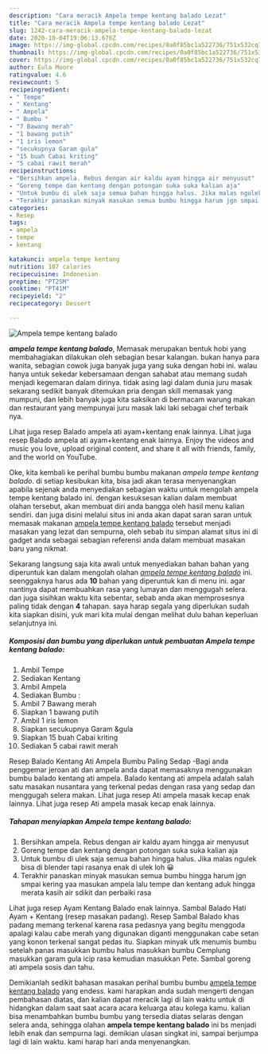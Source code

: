 ```yaml
---
description: "Cara meracik Ampela tempe kentang balado Lezat"
title: "Cara meracik Ampela tempe kentang balado Lezat"
slug: 1242-cara-meracik-ampela-tempe-kentang-balado-lezat
date: 2020-10-04T19:06:13.676Z
image: https://img-global.cpcdn.com/recipes/0a0f85bc1a522736/751x532cq70/ampela-tempe-kentang-balado-foto-resep-utama.jpg
thumbnail: https://img-global.cpcdn.com/recipes/0a0f85bc1a522736/751x532cq70/ampela-tempe-kentang-balado-foto-resep-utama.jpg
cover: https://img-global.cpcdn.com/recipes/0a0f85bc1a522736/751x532cq70/ampela-tempe-kentang-balado-foto-resep-utama.jpg
author: Eula Moore
ratingvalue: 4.6
reviewcount: 5
recipeingredient:
- " Tempe"
- " Kentang"
- " Ampela"
- " Bumbu "
- "7 Bawang merah"
- "1 bawang putih"
- "1 iris lemon"
- "secukupnya Garam gula"
- "15 buah Cabai kriting"
- "5 cabai rawit merah"
recipeinstructions:
- "Bersihkan ampela. Rebus dengan air kaldu ayam hingga air menyusut"
- "Goreng tempe dan kentang dengan potongan suka suka kalian aja"
- "Untuk bumbu di ulek saja semua bahan hingga halus. Jika malas ngulek bisa di blender tapi rasanya enak di ulek loh 😀"
- "Terakhir panaskan minyak masukan semua bumbu hingga harum jgn smpai kering yaa masukan ampela lalu tempe dan kentang aduk hingga merata kasih air sdikit dan perbaiki rasa"
categories:
- Resep
tags:
- ampela
- tempe
- kentang

katakunci: ampela tempe kentang 
nutrition: 107 calories
recipecuisine: Indonesian
preptime: "PT25M"
cooktime: "PT41M"
recipeyield: "2"
recipecategory: Dessert

---
```



![Ampela tempe kentang balado](https://img-global.cpcdn.com/recipes/0a0f85bc1a522736/751x532cq70/ampela-tempe-kentang-balado-foto-resep-utama.jpg)

<b><i>ampela tempe kentang balado</i></b>, Memasak merupakan bentuk hobi yang membahagiakan dilakukan oleh sebagian besar kalangan. bukan hanya para wanita, sebagian cowok juga banyak juga yang suka dengan hobi ini. walau hanya untuk sekedar kebersamaan dengan sahabat atau memang sudah menjadi kegemaran dalam dirinya. tidak asing lagi dalam dunia juru masak sekarang sedikit banyak ditemukan pria dengan skill memasak yang mumpuni, dan lebih banyak juga kita saksikan di bermacam warung makan dan restaurant yang mempunyai juru masak laki laki sebagai chef terbaik nya.

Lihat juga resep Balado ampela ati ayam+kentang enak lainnya. Lihat juga resep Balado ampela ati ayam+kentang enak lainnya. Enjoy the videos and music you love, upload original content, and share it all with friends, family, and the world on YouTube.

Oke, kita kembali ke perihal bumbu bumbu makanan <i>ampela tempe kentang balado</i>. di setiap kesibukan kita, bisa jadi akan terasa menyenangkan apabila sejenak anda menyediakan sebagian waktu untuk mengolah ampela tempe kentang balado ini. dengan kesuksesan kalian dalam membuat olahan tersebut, akan membuat diri anda bangga oleh hasil menu kalian sendiri. dan juga disini melalui situs ini anda akan dapat saran saran untuk memasak makanan <u>ampela tempe kentang balado</u> tersebut menjadi masakan yang lezat dan sempurna, oleh sebab itu simpan alamat situs ini di gadget anda sebagai sebagian referensi anda dalam membuat masakan baru yang nikmat.


Sekarang langsung saja kita awali untuk menyediakan bahan bahan yang diperuntuk kan dalam mengolah olahan <u><i>ampela tempe kentang balado</i></u> ini. seenggaknya harus ada <b>10</b> bahan yang diperuntuk kan di menu ini. agar nantinya dapat membuahkan rasa yang lumayan dan menggugah selera. dan juga sisihkan waktu kita sebentar, sebab anda akan memprosesnya paling tidak dengan <b>4</b> tahapan. saya harap segala yang diperlukan sudah kita siapkan disini, yuk mari kita mulai dengan melihat dulu bahan keperluan selanjutnya ini.

<!--inarticleads1-->

##### Komposisi dan bumbu yang diperlukan untuk pembuatan Ampela tempe kentang balado:

1. Ambil  Tempe
1. Sediakan  Kentang
1. Ambil  Ampela
1. Sediakan  Bumbu :
1. Ambil 7 Bawang merah
1. Siapkan 1 bawang putih
1. Ambil 1 iris lemon
1. Siapkan secukupnya Garam &amp;gula
1. Siapkan 15 buah Cabai kriting
1. Sediakan 5 cabai rawit merah


Resep Balado Kentang Ati Ampela Bumbu Paling Sedap -Bagi anda penggemar jeroan ati dan ampela anda dapat memasaknya menggunakan bumbu balado kentang ati ampela. Balado kentang ati ampela adalah salah satu masakan nusantara yang terkenal pedas dengan rasa yang sedap dan menggugah selera makan. Lihat juga resep Ati ampela masak kecap enak lainnya. Lihat juga resep Ati ampela masak kecap enak lainnya. 

<!--inarticleads2-->

##### Tahapan menyiapkan Ampela tempe kentang balado:

1. Bersihkan ampela. Rebus dengan air kaldu ayam hingga air menyusut
1. Goreng tempe dan kentang dengan potongan suka suka kalian aja
1. Untuk bumbu di ulek saja semua bahan hingga halus. Jika malas ngulek bisa di blender tapi rasanya enak di ulek loh 😀
1. Terakhir panaskan minyak masukan semua bumbu hingga harum jgn smpai kering yaa masukan ampela lalu tempe dan kentang aduk hingga merata kasih air sdikit dan perbaiki rasa


Lihat juga resep Ayam Kentang Balado enak lainnya. Sambal Balado Hati Ayam + Kentang (resep masakan padang). Resep Sambal Balado khas padang memang terkenal karena rasa pedasnya yang begitu menggoda apalagi kalau cabe merah yang digunakan diganti menggunakan cabe setan yang konon terkenal sangat pedas itu. Siapkan minyak utk menumis bumbu setelah panas masukkan bumbu halus masukkan bumbu Cemplung masukkan garam gula icip rasa kemudian masukkan Pete. Sambal goreng ati ampela sosis dan tahu. 

Demikianlah sedikit bahasan masakan perihal bumbu bumbu <u>ampela tempe kentang balado</u> yang endess. kami harapkan anda sudah mengerti dengan pembahasan diatas, dan kalian dapat meracik lagi di lain waktu untuk di hidangkan dalam saat saat acara acara keluarga atau kolega kamu. kalian bisa menambahkan bumbu bumbu yang tersedia diatas selaras dengan selera anda, sehingga olahan <b>ampela tempe kentang balado</b> ini bs menjadi lebih enak dan sempurna lagi. demikian ulasan singkat ini, sampai berjumpa lagi di lain waktu. kami harap hari anda menyenangkan.
